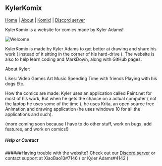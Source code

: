 ## KylerKomix

[Home](https://xiaobao13.github.io/KylerKomix) | [About](https://xiaobao13.github.io/KylerKomix) | [Komix!](https://xiaobao13.github.io/KylerKomix/Komix) | [Discord server](https://discord.gg/mgbny6Ebg4)

   KylerKomix is a website for comics made by Kyler Adams!
   
   ![Welcome](/KylerKomix/welcome1.png)
  
KylerKomix is made by Kyler Adams to get better at drawing and share his work ( instead of it sitting in the corner of his hard-drive ).
The website is also to help learn coding and MarkDown, along with GitHub pages.

About Kyler:

   Likes:
         Video Games
         Art
         Music
         Spending Time with friends
         Playing with his dogs
         Etc.
         
   
   How the comics are made:
                           Kyler uses an application called Paint.net for most of his work, But when he gets the chance on a actual computer ( not the laptop he uses some of the time ),
                           he uses Krita, an open source free Animation and drawing application (he uses windows 10 for all the applications and such).
                           
   
   (more coming soon because I have to do other stuff, work on bugs, add features, and work on comics!)
         
         

##### Help or Contact

######Having trouble with the website? Check out our [Discord server](https://discord.gg/mgbny6Ebg4) or contact support at XiaoBao13#7146 ( or Kyler Adams#4142 )
